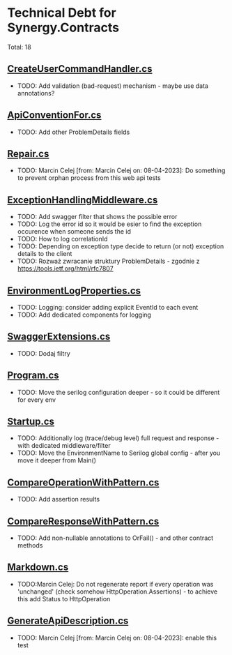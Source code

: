 ﻿# Technical Debt for Synergy.Contracts

Total: 18

## [CreateUserCommandHandler.cs](../../Sample/Synergy.Sample.Web.API.Services/Users/Commands/CreateUser/CreateUserCommandHandler.cs)
- TODO: Add validation (bad-request) mechanism - maybe use data annotations?

## [ApiConventionFor.cs](../../Sample/Synergy.Sample.Web.API.Tests/Infrastructure/ApiConventionFor.cs)
- TODO: Add other ProblemDetails fields

## [Repair.cs](../../Sample/Synergy.Sample.Web.API.Tests/Repair.cs)
- TODO: Marcin Celej [from: Marcin Celej on: 08-04-2023]: Do something to prevent orphan process from this web api tests

## [ExceptionHandlingMiddleware.cs](../../Sample/Synergy.Sample.Web.API/Extensions/ExceptionHandlingMiddleware.cs)
- TODO: Add swagger filter that shows the possible error
- TODO: Log the error id so it would be esier to find the exception occurence when someone sends the id
- TODO: How to log correlationId
- TODO: Depending on exception type decide to return (or not) exception details to the client
- TODO: Rozważ zwracanie struktury ProblemDetails - zgodnie z https://tools.ietf.org/html/rfc7807

## [EnvironmentLogProperties.cs](../../Sample/Synergy.Sample.Web.API/Extensions/Logging/EnvironmentLogProperties.cs)
- TODO: Logging: consider adding explicit EventId to each event
- TODO: Add dedicated components for logging

## [SwaggerExtensions.cs](../../Sample/Synergy.Sample.Web.API/Extensions/SwaggerExtensions.cs)
- TODO: Dodaj filtry

## [Program.cs](../../Sample/Synergy.Sample.Web.API/Program.cs)
- TODO: Move the serilog configuration deeper - so it could be different for every env

## [Startup.cs](../../Sample/Synergy.Sample.Web.API/Startup.cs)
- TODO: Additionally log (trace/debug level) full request and response - with dedicated middleware/filter
- TODO: Move the EnvironmentName to Serilog global config - after you move it deeper from Main()

## [CompareOperationWithPattern.cs](../../Synergy.Web.Api.Testing/Assertions/CompareOperationWithPattern.cs)
- TODO: Add assertion results

## [CompareResponseWithPattern.cs](../../Synergy.Web.Api.Testing/Assertions/CompareResponseWithPattern.cs)
- TODO: Add non-nullable annotations to OrFail() - and other contract methods

## [Markdown.cs](../../Synergy.Web.Api.Testing/Features/Markdown.cs)
- TODO:Marcin Celej: Do not regenerate report if every operation was 'unchanged' (check somehow HttpOperation.Assertions) - to achieve this add Status to HttpOperation

## [GenerateApiDescription.cs](../Conventions/GenerateApiDescription.cs)
- TODO: Marcin Celej [from: Marcin Celej on: 08-04-2023]: enable this test
